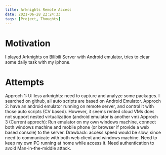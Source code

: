 ```yaml
---
title: Arknights Remote Access
date: 2021-06-28 22:24:33
tags: [Project, Thoughts]
---
```


# Motivation
I played Arknights on Bilibili Server with Android emulator, tries to clear some daily task with my iphone.

# Attempts
Approch 1: UI less arknights: need to capture and analyze some packages. I searched on github, all auto scripts are based on Android Emulator. 
Approch 2: have an android emulator running on remote server, and control it with those auto scripts (CV based). However, it seems rented cloud VMs does not support nested virtualization (android emulator is another vm)
Approch 3 (Current approch): Run emulator on my own windows machine, connect both windows machine and mobile phone (or browser if provide a web based console) to the server. Drawback: access speed would be slow, since need to communicate with both web client and windows machine. Need to keep my own PC running at home while access it. Need authentication to avoid Man-in-the-middle attack. 

